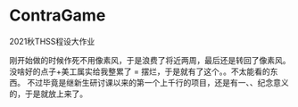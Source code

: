 # ContraGame
2021秋THSS程设大作业

刚开始做的时候作死不用像素风，于是浪费了将近两周，最后还是转回了像素风。
没啥好的点子+美工属实给我整累了 = 摆烂，于是就有了这个。。不太能看的东西。
不过毕竟是继新生研讨课以来的第一个上千行的项目，还是有一、、纪念意义的，于是就放上来了。
